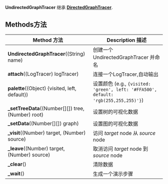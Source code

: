﻿**UndirectedGraphTracer** 继承 **[DirectedGraphTracer](DirectedGraphTracer)**.

## Methods方法

| Method 方法 | Description 描述 |
|-------------|-----------------|
| **UndirectedGraphTracer**((String) name)| 创建一个 UndirectedGraphTracer 并命名 |
| **attach**((LogTracer) logTracer)| 连接一个LogTracer,自动输出 |
| **palette**((Object) {visited, left, default})| 设置颜色 (e.g., `{visited: 'green', left: '#FFA500', default: 'rgb(255,255,255)'}`) |
| **_setTreeData**((Number[][]) tree, (Number) root) | 设置树的可视化数据 |
| **_setData**((Number[][]) graph) | 设置图的可视化数据 |
| **_visit**((Number) target, (Number) source) | 访问 _target_ node 从 _source_ node |
| **_leave**((Number) target, (Number) source) | 取消访问 _target_ node 到 _source_ node |
| **_clear**() | 清除数据 |
| **_wait**() | 生成一个演示步骤 |


